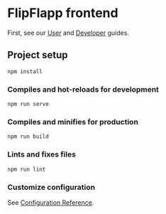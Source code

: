 # FlipFlapp frontend

First, see our [User](https://git.uibk.ac.at/informatik/qe/sepsss21/group3/g3t1/-/wikis/User-guide#web-application) and [Developer](https://git.uibk.ac.at/informatik/qe/sepsss21/group3/g3t1/-/wikis/Development/Developer-guide) guides.

## Project setup
```
npm install
```

### Compiles and hot-reloads for development
```
npm run serve
```

### Compiles and minifies for production
```
npm run build
```

### Lints and fixes files
```
npm run lint
```

### Customize configuration
See [Configuration Reference](https://cli.vuejs.org/config/).

